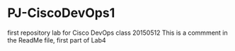 # PJ-CiscoDevOps1
first repository lab for Cisco DevOps class 20150512
This  is a commment in the ReadMe file, first part of Lab4
